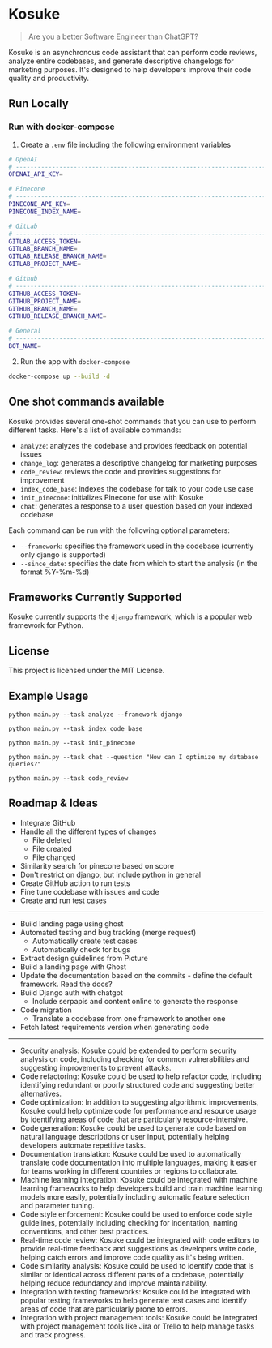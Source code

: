 # Kosuke

> Are you a better Software Engineer than ChatGPT?

Kosuke is an asynchronous code assistant that can perform code reviews, analyze entire codebases, and generate descriptive changelogs for marketing purposes. It's designed to help developers improve their code quality and productivity.

## Run Locally

### Run with docker-compose

1. Create a `.env` file including the following environment variables

```bash
# OpenAI
# ------------------------------------------------------------------------------
OPENAI_API_KEY=

# Pinecone
# ------------------------------------------------------------------------------
PINECONE_API_KEY=
PINECONE_INDEX_NAME=

# GitLab
# ------------------------------------------------------------------------------
GITLAB_ACCESS_TOKEN=
GITLAB_BRANCH_NAME=
GITLAB_RELEASE_BRANCH_NAME=
GITLAB_PROJECT_NAME=

# Github
# ------------------------------------------------------------------------------
GITHUB_ACCESS_TOKEN=
GITHUB_PROJECT_NAME=
GITHUB_BRANCH_NAME=
GITHUB_RELEASE_BRANCH_NAME=

# General
# ------------------------------------------------------------------------------
BOT_NAME=
```

2. Run the app with `docker-compose`

```bash
docker-compose up --build -d
```
## One shot commands available

Kosuke provides several one-shot commands that you can use to perform different tasks. Here's a list of available commands:

- `analyze`: analyzes the codebase and provides feedback on potential issues
- `change_log`: generates a descriptive changelog for marketing purposes
- `code_review`: reviews the code and provides suggestions for improvement
- `index_code_base`: indexes the codebase for talk to your code use case
- `init_pinecone`: initializes Pinecone for use with Kosuke
- `chat`: generates a response to a user question based on your indexed codebase

Each command can be run with the following optional parameters:

- `--framework`: specifies the framework used in the codebase (currently only django is supported)
- `--since_date`: specifies the date from which to start the analysis (in the format %Y-%m-%d)

## Frameworks Currently Supported

Kosuke currently supports the `django` framework, which is a popular web framework for Python.

## License

This project is licensed under the MIT License.

## Example Usage

    python main.py --task analyze --framework django

    python main.py --task index_code_base

    python main.py --task init_pinecone

    python main.py --task chat --question "How can I optimize my database queries?"

    python main.py --task code_review

## Roadmap & Ideas

* Integrate GitHub
* Handle all the different types of changes
    * File deleted
    * File created
    * File changed
* Similarity search for pinecone based on score
* Don't restrict on django, but include python in general
* Create GitHub action to run tests
* Fine tune codebase with issues and code
* Create and run test cases

---

* Build landing page using ghost
* Automated testing and bug tracking (merge request)
    * Automatically create test cases
    * Automatically check for bugs
* Extract design guidelines from Picture
* Build a landing page with Ghost
* Update the documentation based on the commits - define the default framework. Read the docs?
* Build Django auth with chatgpt
    * Include serpapis and content online to generate the response
* Code migration
    * Translate a codebase from one framework to another one
* Fetch latest requirements version when generating code

---

- Security analysis: Kosuke could be extended to perform security analysis on code, including checking for common vulnerabilities and suggesting improvements to prevent attacks.
- Code refactoring: Kosuke could be used to help refactor code, including identifying redundant or poorly structured code and suggesting better alternatives.
- Code optimization: In addition to suggesting algorithmic improvements, Kosuke could help optimize code for performance and resource usage by identifying areas of code that are particularly resource-intensive.
- Code generation: Kosuke could be used to generate code based on natural language descriptions or user input, potentially helping developers automate repetitive tasks.
- Documentation translation: Kosuke could be used to automatically translate code documentation into multiple languages, making it easier for teams working in different countries or regions to collaborate.
- Machine learning integration: Kosuke could be integrated with machine learning frameworks to help developers build and train machine learning models more easily, potentially including automatic feature selection and parameter tuning.
- Code style enforcement: Kosuke could be used to enforce code style guidelines, potentially including checking for indentation, naming conventions, and other best practices.
- Real-time code review: Kosuke could be integrated with code editors to provide real-time feedback and suggestions as developers write code, helping catch errors and improve code quality as it's being written.
- Code similarity analysis: Kosuke could be used to identify code that is similar or identical across different parts of a codebase, potentially helping reduce redundancy and improve maintainability.
- Integration with testing frameworks: Kosuke could be integrated with popular testing frameworks to help generate test cases and identify areas of code that are particularly prone to errors.
- Integration with project management tools: Kosuke could be integrated with project management tools like Jira or Trello to help manage tasks and track progress.
